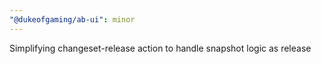 ```yaml
---
"@dukeofgaming/ab-ui": minor
---
```


Simplifying changeset-release action to handle snapshot logic as release
